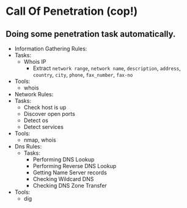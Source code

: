 # Call Of Penetration (cop!)

## Doing some penetration task automatically.


* Information Gathering Rules:
 * Tasks:
    * Whois IP
      * Extract `network range`, `network name`, `description`,
                `address`, `country`, `city`, `phone`, `fax_number`, `fax-no`
 * Tools:
   * whois
* Network Rules:
 * Tasks:
    * Check host is up
    * Discover open ports
    * Detect os
    * Detect services
 * Tools:
   * nmap, whois
* Dns Rules:
  * Tasks:
      * Performing DNS Lookup
      * Performing Reverse DNS Lookup
      * Getting Name Server records
      * Checking Wildcard DNS
      * Checking DNS Zone Transfer
 * Tools:
   * dig
